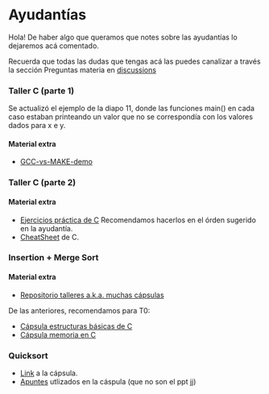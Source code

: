 # Ayudantías

Hola! De haber algo que queramos que notes sobre las ayudantías lo dejaremos acá comentado.

Recuerda que todas las dudas que tengas acá las puedes canalizar a través la sección Preguntas materia en [discussions](https://github.com/orgs/IIC2133-PUC/discussions)

### Taller C (parte 1)
Se actualizó el ejemplo de la diapo 11, donde las funciones main() en cada caso estaban printeando un valor que no se correspondía con los valores dados para x e y.

#### Material extra
- [GCC-vs-MAKE-demo](https://github.com/IIC2133-PUC/2024-1/tree/main/Ayudant%C3%ADas/Material%20Extra/GCC-vs-MAKE-demo)

### Taller C (parte 2)

#### Material extra
- [Ejercicios práctica de C](https://github.com/IIC2133-PUC/2024-1/tree/main/Ayudant%C3%ADas/Material%20Extra/Ejercicios%20de%20C) Recomendamos hacerlos en el órden sugerido en la ayudantía.
- [CheatSheet](https://carnation-theory-ca5.notion.site/CheatSheet-EDD-770c6e3367fb40ac807a25a17da411c3) de C.


### Insertion + Merge Sort

#### Material extra
- [Repositorio talleres a.k.a. muchas cápsulas](https://github.com/IIC2133-PUC/Talleres)

De las anteriores, recomendamos para T0:
- [Cápsula estructuras básicas de C](https://www.youtube.com/watch?v=UMeK8mr3Nyg)
- [Cápsula memoria en C](https://www.youtube.com/watch?v=tu1nphxqYyI)



### Quicksort

- [Link](https://youtu.be/khHI49RlkEM) a la cápsula.
- [Apuntes](https://github.com/IIC2133-PUC/2024-1/tree/main/Ayudant%C3%ADas/Material%20Extra/Quicksort) utlizados en la cáspula (que no son el ppt jj)

